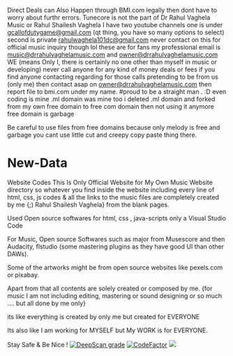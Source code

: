 Direct Deals can Also Happen through BMI.com legally then dont have to worry about furthr errors.
Tunecore is not the part of Dr Rahul Vaghela Music or Rahul Shailesh Vaghela
I have two youtube channels 
one is under gcallofdutygame@gmail.com (qt thing, you have so many options to select)
second is private rahulwaghela101dc@gmail.com
never contact on this for official music inquiry though lol 
these are for fans
my professional email is music@drrahulvaghelamusic.com and owner@drrahulvaghelamusic.com
WE (means Only I, there is certainly no one other than myself in music or developing) never call anyone for any kind of money deals or fees if you find anyone contacting regarding for those calls pretending to be from us (only me) then contact asap on owner@drrahulvaghelamusic.com then report file to bmi.com under my name.
#proud to be a straight man . :D
even coding is mine .ml domain was mine too i deleted .ml domain and forked from my own free domain to free com domain then not using it anymore free domain is garbage

Be careful to use files from free domains because only melody is free and garbage you cant use little cut and creepy copy paste thing there.

# New-Data
Website Codes
This Is Only Official Website for My Own Music Website directory so whatever you find inside the website including every line of html, css, js codes & all the links to the music files are completely created by me {;) Rahul Shailesh Vaghela} from the blank pages.

Used Open source softwares for html, css , java-scripts only a Visual Studio Code

For Music, Open source Softwares such as major from Musescore and then Audacity, flstudio (some mastering plugins as they have good UI than other DAWs).

Some of the artworks might be from open source websites like pexels.com or pixabay.

Apart from that all contents are solely created or composed by me. {for music I am not including editing, mastering or sound designing or so  much .... but all done by me only}

its like everything is created by only me but created for EVERYONE

Its also like I am working for MYSELF but My WORK is for EVERYONE.

Stay Safe & Be Nice !
<a href="https://deepscan.io/dashboard#view=project&tid=3694&pid=5435&bid=41712"><img src="https://deepscan.io/api/teams/3694/projects/5435/branches/41712/badge/grade.svg" alt="DeepScan grade"></a>
<a href="https://www.codefactor.io/repository/github/drrahulvaghelamusic/new-data/overview/add-code-of-conduct-1"><img src="https://www.codefactor.io/repository/github/drrahulvaghelamusic/new-data/badge/add-code-of-conduct-1" alt="CodeFactor" /></a>
<img src='https://bettercodehub.com/edge/badge/DrRahulVaghelaMusic/New-Data?branch=master'>
